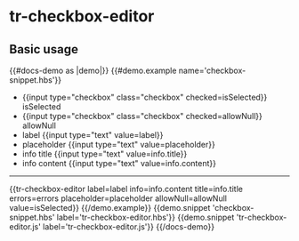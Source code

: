 # tr-checkbox-editor

## Basic usage
{{#docs-demo as |demo|}}
    {{#demo.example name='checkbox-snippet.hbs'}}
    <div class="docu-options-block">
        <ul>
            <li>{{input type="checkbox" class="checkbox" checked=isSelected}} isSelected</li>
            <li>{{input type="checkbox" class="checkbox" checked=allowNull}} allowNull</li>
            <li>label {{input type="text" value=label}}</li>
            <li>placeholder {{input type="text" value=placeholder}}</li>
            <li>info title {{input type="text" value=info.title}}</li>
            <li>info content {{input type="text" value=info.content}}</li>
        </ul>
    </div>
    <hr>
        {{tr-checkbox-editor 
            label=label
            info=info.content
            title=info.title
            errors=errors
            placeholder=placeholder
            allowNull=allowNull
            value=isSelected}}
    {{/demo.example}}
    {{demo.snippet 'checkbox-snippet.hbs' label='tr-checkbox-editor.hbs'}}
    {{demo.snippet 'tr-checkbox-editor.js' label='tr-checkbox-editor.js'}}
{{/docs-demo}}